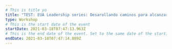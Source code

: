 ```yaml
---
# This is title yo
title: "TEST: EUA Leadership series: Desarollando caminos para alcanzar a la visión"
type: Workshop
# This is the start date of the event
startDate: 2021-03-18T07:47:13.963Z
# This is the end date of the event. Set to the same date of the starting date if this is a one day event
endDate: 2021-03-18T07:47:14.889Z
---
```


